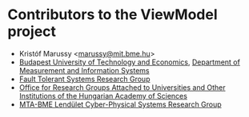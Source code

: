 # Contributors to the ViewModel project

* Kristóf Marussy &lt;marussy@mit.bme.hu&gt;
* [Budapest University of Technology and Economics](http://www.bme.hu/?language=en), [Department of Measurement and Information Systems](http://www.mit.bme.hu/eng/)
* [Fault Tolerant Systems Research Group](https://inf.mit.bme.hu/en)
* [Office for Research Groups Attached to Universities and Other Institutions of the Hungarian Academy of Sciences](http://mta.hu/english)
* [MTA-BME Lendület Cyber-Physical Systems Research Group](http://lendulet.inf.mit.bme.hu/)
